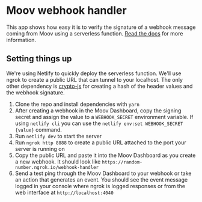 # Moov webhook handler

This app shows how easy it is to verify the signature of a webhook message coming from Moov using a serverless function. [Read the docs](https://docs.moov.io/guides/developer-tools/webhooks/) for more information.

## Setting things up

We're using Netlify to quickly deploy the serverless function. We'll use ngrok to create a public URL that can tunnel to your localhost. The only other dependency is [crypto-js](https://github.com/brix/crypto-js) for creating a hash of the header values and the webhook signature.

1. Clone the repo and install dependencies with `yarn`
2. After creating a webhook in the Moov Dashboard, copy the signing secret and assign the value to a `WEBHOOK_SECRET` environment variable. If using `netlify cli` you can use the `netlify env:set WEBHOOK_SECRET {value}` command.
3. Run `netlify dev` to start the server
4. Run `ngrok http 8888` to create a public URL attached to the port your server is running on
5. Copy the public URL and paste it into the Moov Dashboard as you create a new webhook. It should look like `https://random-number.ngrok.io/webhook-handler`
6. Send a test ping through the Moov Dashboard to your webhook or take an action that generates an event. You should see the event message logged in your console where ngrok is logged responses or from the web interface at `http://localhost:4040`
